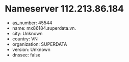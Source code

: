 # Nameserver 112.213.86.184

* as_number: 45544
* name: mx86184.superdata.vn.
* city: Unknown
* country: VN
* organization: SUPERDATA
* version: Unknown
* dnssec: false
